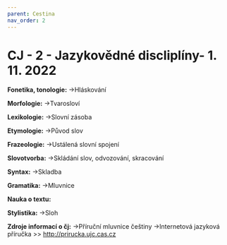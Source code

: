 ```yaml
---
parent: Cestina
nav_order: 2
---
```

# CJ - 2 - Jazykovědné discliplíny- 1. 11. 2022
**Fonetika, tonologie:**
->Hláskování

**Morfologie:**
->Tvarosloví

**Lexikologie:**
->Slovní zásoba

**Etymologie:**
->Původ slov

**Frazeologie:**
->Ustálená slovní spojení

**Slovotvorba:**
->Skládání slov, odvozování, skracování

**Syntax:**
->Skladba

**Gramatika:**
->Mluvnice

**Nauka o textu:**

**Stylistika:**
->Sloh


**Zdroje informací o čj:**
->Příruční mluvnice češtiny
->Internetová jazyková příručka >> http://prirucka.ujc.cas.cz 